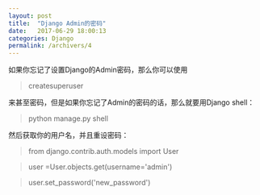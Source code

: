```yaml
---
layout: post
title:  "Django Admin的密码"
date:   2017-06-29 18:00:13
categories: Django
permalink: /archivers/4
---
```


如果你忘记了设置Django的Admin密码，那么你可以使用

> createsuperuser

来甚至密码，但是如果你忘记了Admin的密码的话，那么就要用Django shell：

> python manage.py shell

然后获取你的用户名，并且重设密码：

> from django.contrib.auth.models import User

> user =User.objects.get(username='admin')

> user.set_password('new_password')

